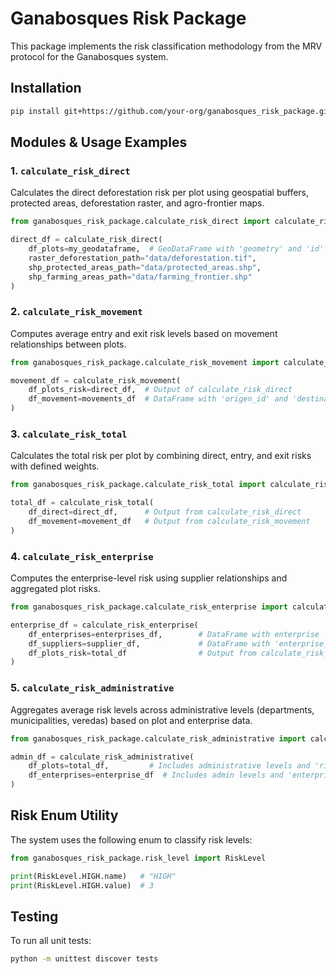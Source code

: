 
# Ganabosques Risk Package

This package implements the risk classification methodology from the MRV protocol for the Ganabosques system.

## Installation

```bash
pip install git+https://github.com/your-org/ganabosques_risk_package.git
```

## Modules & Usage Examples

### 1. `calculate_risk_direct`

Calculates the direct deforestation risk per plot using geospatial buffers, protected areas, deforestation raster, and agro-frontier maps.

```python
from ganabosques_risk_package.calculate_risk_direct import calculate_risk_direct

direct_df = calculate_risk_direct(
    df_plots=my_geodataframe,  # GeoDataFrame with 'geometry' and 'id'
    raster_deforestation_path="data/deforestation.tif",
    shp_protected_areas_path="data/protected_areas.shp",
    shp_farming_areas_path="data/farming_frontier.shp"
)
```

### 2. `calculate_risk_movement`

Computes average entry and exit risk levels based on movement relationships between plots.

```python
from ganabosques_risk_package.calculate_risk_movement import calculate_risk_movement

movement_df = calculate_risk_movement(
    df_plots_risk=direct_df,  # Output of calculate_risk_direct
    df_movement=movements_df  # DataFrame with 'origen_id' and 'destination_id'
)
```

### 3. `calculate_risk_total`

Calculates the total risk per plot by combining direct, entry, and exit risks with defined weights.

```python
from ganabosques_risk_package.calculate_risk_total import calculate_risk_total

total_df = calculate_risk_total(
    df_direct=direct_df,      # Output from calculate_risk_direct
    df_movement=movement_df   # Output from calculate_risk_movement
)
```

### 4. `calculate_risk_enterprise`

Computes the enterprise-level risk using supplier relationships and aggregated plot risks.

```python
from ganabosques_risk_package.calculate_risk_enterprise import calculate_risk_enterprise

enterprise_df = calculate_risk_enterprise(
    df_enterprises=enterprises_df,        # DataFrame with enterprise 'id'
    df_suppliers=supplier_df,             # DataFrame with 'enterprise_id', 'plot_id'
    df_plots_risk=total_df                # Output from calculate_risk_total
)
```

### 5. `calculate_risk_administrative`

Aggregates average risk levels across administrative levels (departments, municipalities, veredas) based on plot and enterprise data.

```python
from ganabosques_risk_package.calculate_risk_administrative import calculate_risk_administrative

admin_df = calculate_risk_administrative(
    df_plots=total_df,         # Includes administrative levels and 'risk_total'
    df_enterprises=enterprise_df  # Includes admin levels and 'enterprise_risk_enum'
)
```

## Risk Enum Utility

The system uses the following enum to classify risk levels:

```python
from ganabosques_risk_package.risk_level import RiskLevel

print(RiskLevel.HIGH.name)   # "HIGH"
print(RiskLevel.HIGH.value)  # 3
```

## Testing

To run all unit tests:

```bash
python -m unittest discover tests
```
